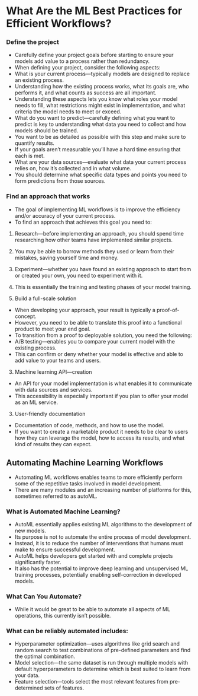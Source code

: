 # What Are the ML Best Practices for Efficient Workflows?

### Define the project
- Carefully define your project goals before starting to ensure your models add value to a process rather than redundancy.
- When defining your project, consider the following aspects:
- What is your current process—typically models are designed to replace an existing process.
- Understanding how the existing process works, what its goals are, who performs it, and what counts as success are all important.
- Understanding these aspects lets you know what roles your model needs to fill, what restrictions might exist in implementation, and what criteria the model needs to meet or exceed.
- What do you want to predict—carefully defining what you want to predict is key to understanding what data you need to collect and how models should be trained.
- You want to be as detailed as possible with this step and make sure to quantify results.
- If your goals aren’t measurable you’ll have a hard time ensuring that each is met.
- What are your data sources—evaluate what data your current process relies on, how it’s collected and in what volume.
- You should determine what specific data types and points you need to form predictions from those sources.

### Find an approach that works
- The goal of implementing ML workflows is to improve the efficiency and/or accuracy of your current process.
- To find an approach that achieves this goal you need to:

1. Research—before implementing an approach, you should spend time researching how other teams have implemented similar projects.
2. You may be able to borrow methods they used or learn from their mistakes, saving yourself time and money.
3. Experiment—whether you have found an existing approach to start from or created your own, you need to experiment with it.
4. This is essentially the training and testing phases of your model training.

2. Build a full-scale solution
- When developing your approach, your result is typically a proof-of-concept.
- However, you need to be able to translate this proof into a functional product to meet your end goal.
- To transition from a proof to deployable solution, you need the following:
- A/B testing—enables you to compare your current model with the existing process.
- This can confirm or deny whether your model is effective and able to add value to your teams and users.

3. Machine learning API—creation
- An API for your model implementation is what enables it to communicate with data sources and services.
- This accessibility is especially important if you plan to offer your model as an ML service.

3. User-friendly documentation
- Documentation of code, methods, and how to use the model.
- If you want to create a marketable product it needs to be clear to users how they can leverage the model, how to access its results, and what kind of results they can expect.

## Automating Machine Learning Workflows
- Automating ML workflows enables teams to more efficiently perform some of the repetitive tasks involved in model development.
- There are many modules and an increasing number of platforms for this, sometimes referred to as autoML.

### What is Automated Machine Learning?
- AutoML essentially applies existing ML algorithms to the development of new models.
- Its purpose is not to automate the entire process of model development.
- Instead, it is to reduce the number of interventions that humans must make to ensure successful development.
- AutoML helps developers get started with and complete projects significantly faster.
- It also has the potential to improve deep learning and unsupervised ML training processes, potentially enabling self-correction in developed models.

### What Can You Automate?
- While it would be great to be able to automate all aspects of ML operations, this currently isn’t possible.

### What can be reliably automated includes:
- Hyperparameter optimization—uses algorithms like grid search and random search to test combinations of pre-defined parameters and find the optimal combination.
- Model selection—the same dataset is run through multiple models with default hyperparameters to determine which is best suited to learn from your data.
- Feature selection—tools select the most relevant features from pre-determined sets of features.
